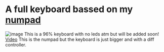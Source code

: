 # A full keyboard bassed on my [numpad](https://github.com/JeffreyWangDev/keyboard-numpad)
![image](https://github.com/user-attachments/assets/4afeaadd-8724-4984-9805-2aeef612b8ed)
This is a 96% keyboard with no leds atm but will be added soon! 
[Video](https://cloud-jp32pzjfd-hack-club-bot.vercel.app/0img_1993.mp4) This is the numpad but the keyboard is just bigger and with a diff controller. 
